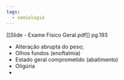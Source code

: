 ```yaml
---
tags:
  - semiologia
---
```

[[Slide - Exame Físico Geral.pdf]] pg.193

* Alteração abrupta do peso;
* Olhos fundos (enoftalmia)
* Estado geral comprometido (abatimento)
* Oligúria
* 